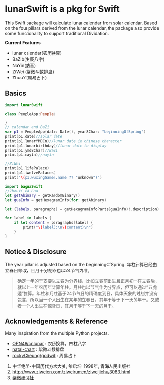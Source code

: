 # lunarSwift is a pkg for Swift

This Swift package will calculate lunar calendar from solar calendar. Based on the four pillars derived from the lunar calendar, the package also provide some functionality to support traditional Dividation.

**Current Features**

- lunar calendar(农历换算)
- BaZib(生辰八字)
- NaYin(纳音)
- ZiWei (紫微斗数排盘)
- ZhouYi(周易占卜)

## Basics

```Swift
import lunarSwift

class PeopleApp:People{

}
// calendar and BaZi
var p1 = PeopleApp(date: Date(), year8Char: "beginningOfSpring")
print(p1.date)//solar date
print(p1.lunarYMDCn)//lunar date in chinese character
print(p1.lunarbirthday)//lunar date to display
print(p1.ymd8Char)//BaZi
print(p1.nayin)//nayin 

//ZiWei
print(p1.lifePalace)
print(p1.twelvePalaces)
print("\(p1.wuxingGame?.name ?? "unknown")")

import baguaSwift
//ZhouYi 64 Gua
let getAbinary = getRandomBinary()
let guaInfo = getHexagramInfo(for: getAbinary)

let (labels, paragraphs) = getHexagramInfoParts(guaInfo)!.description)

for label in labels {
    if let content = paragraphs[label] {
        print("\(label):\n\(content)\n")
    }
}

```

## Notice & Disclosure

The year pillar is adjusted based on the beginningOfSpring. 年柱计算已经由立春日修改，且月干分割点也以24节气为准。
>确定一年的干支要以立春为分界线，比如立春前出生且正月初一在立春后，就以上一年农历年计算年柱。月柱也以节气作为分界点，但可以通过“五虎遁”推算。年柱和月柱基于24节气日的精确度到日，具体天象的时刻并没有包含。所以当一个人出生在某年的立春日，其年干等于下一天的年干。又或者一个人出生在惊蛰日，其月干等于下一天的月干。

## Acknowledgements & Reference

Many inspiration from the multiple Python projects.
- [OPN48/cnlunar](https://github.com/OPN48/cnlunar) : 农历换算，四柱八字
- [natal-chart](https://github.com/haibolian/natal-chart) : 紫微斗数排盘
- [rockyCheung/godwill](https://github.com/rockyCheung/godwill) : 周易占卜

1. 中华绝学-中国历代方术大关, 雒启坤, 1998年, 青海人民出版社
2. http://www.ziweicn.com/ziweirumen/ziweijichu/3083.html
3. [紫微研习社](https://www.iztro.com/)

